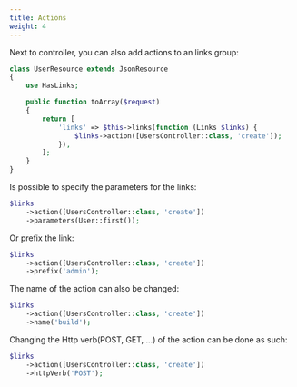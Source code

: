 ```yaml
---
title: Actions
weight: 4
---
```


Next to controller, you can also add actions to an links group:

``` php
class UserResource extends JsonResource
{
    use HasLinks;

    public function toArray($request)
    {
        return [
            'links' => $this->links(function (Links $links) {
                $links->action([UsersController::class, 'create']);
            }),
        ];
    }
}
```

Is possible to specify the parameters for the links:

```php
$links
    ->action([UsersController::class, 'create'])
    ->parameters(User::first());
```

Or prefix the link:

```php
$links
    ->action([UsersController::class, 'create'])
    ->prefix('admin');
```

The name of the action can also be changed:

```php
$links
    ->action([UsersController::class, 'create'])
    ->name('build');
```

Changing the Http verb(POST, GET, …) of the action can be done as such:

```php
$links
    ->action([UsersController::class, 'create'])
    ->httpVerb('POST');
```
